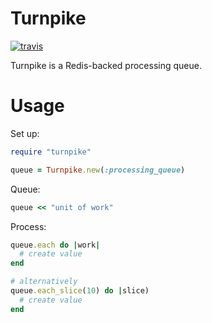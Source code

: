 # Turnpike

[![travis](https://secure.travis-ci.org/papercavalier/turnpike.png)](http://travis-ci.org/papercavalier/turnpike)

Turnpike is a Redis-backed processing queue.

# Usage

Set up:

```ruby
require "turnpike"

queue = Turnpike.new(:processing_queue)
```

Queue:

```ruby
queue << "unit of work"
```

Process:

```ruby
queue.each do |work|
  # create value
end

# alternatively
queue.each_slice(10) do |slice)
  # create value
end
```
